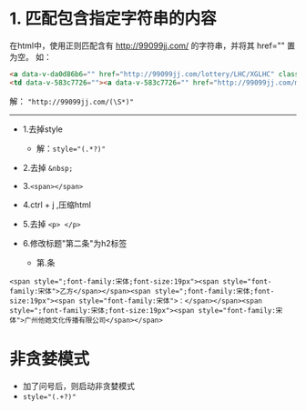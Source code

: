 # 1. 匹配包含指定字符串的内容

在html中，使用正则匹配含有 http://99099jj.com/ 的字符串，并将其 href="" 置为空。
如：
```html
<a data-v-da0d86b6="" href="http://99099jj.com/lottery/LHC/XGLHC" class=""></a>
<td data-v-583c7726=""><a data-v-583c7726="" href="http://99099jj.com/memberCenter/betRecord?lotteryFrom=CTBSC%2FCTBJPK10" class="">更多&gt;&gt;</a></td>
```

解：
`"http://99099jj.com/(\S*)"`

----

- 1.去掉style
    - 解：`style="(.*?)"`

- 2.去掉 `&nbsp;`

- 3.`<span></span>`

- 4.ctrl + j ,压缩html

- 5.去掉 `<p> </p>`

- 6.修改标题"第二条"为h2标签
    - 第.条

```
<span style=";font-family:宋体;font-size:19px"><span style="font-family:宋体">乙方</span></span><span style=";font-family:宋体;font-size:19px"><span style="font-family:宋体">：</span></span><span style=";font-family:宋体;font-size:19px"><span style="font-family:宋体">广州他她文化传播有限公司</span></span>
```
# 非贪婪模式
  - 加了问号后，则启动非贪婪模式
  - `style="(.+?)"`
